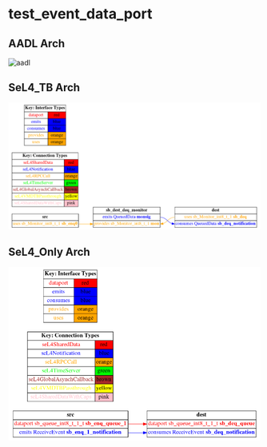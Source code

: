 # test_event_data_port

## AADL Arch
  ![aadl](diagrams/aadl-arch.png)

## SeL4_TB Arch
  ![SeL4_TB](diagrams/CAmkES-arch-SeL4_TB.png)

## SeL4_Only Arch
  ![SeL4_Only](diagrams/CAmkES-arch-SeL4_Only.png)
